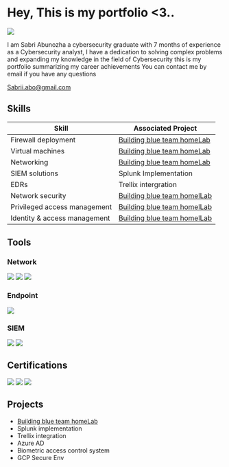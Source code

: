 # Hey, This is my portfolio <3..
<a href="https://linkedin.com/in/Sabriabunozha"><img src="https://img.shields.io/badge/-LinkedIn-0072b1?&style=for-the-badge&logo=linkedin&logoColor=white" /></a>

I am Sabri Abunozha a cybersecurity graduate with 7 months of experience as a Cybersecurity analyst, I have a dedication to solving complex problems and expanding my knowledge in the field of Cybersecurity this is my portfolio summarizing my career achievements
You can contact me by email if you have any questions 

Sabrii.abo@gmail.com

## Skills

| Skill                                         | Associated Project         |
|-----------------------------------------------|----------------------------|
|    Firewall deployment         | <a href="https://github.com/SabriAbunozha/Projects/tree/main/Blue-team-HomeLab">Building blue team homeLab</a>|
|    Virtual machines            | <a href="https://github.com/SabriAbunozha/Projects/tree/main/Blue-team-HomeLab">Building blue team homeLab</a>|
|    Networking                  | <a href="https://github.com/SabriAbunozha/Projects/tree/main/Blue-team-HomeLab">Building blue team homeLab</a>|
|    SIEM solutions              | Splunk Implementation|
|    EDRs                        | Trellix intergration|
|    Network security            | <a href="https://github.com/SabriAbunozha/Projects/tree/main/Blue-team-HomeLab">Building blue team homelLab</a>|
|    Privileged access management            | <a href="https://github.com/SabriAbunozha/Projects/tree/main/Blue-team-HomeLab">Building blue team homelLab</a>|
|    Identity & access management            | <a href="https://github.com/SabriAbunozha/Projects/tree/main/Blue-team-HomeLab">Building blue team homelLab</a>|

## Tools

### Network
<div>
    <img src="https://img.shields.io/badge/-Wireshark-1679A7?&style=for-the-badge&logo=Wireshark&logoColor=white" />
    <img src="https://img.shields.io/badge/-Suricata-EF3B2D?&style=for-the-badge&logo=Suricata&logoColor=white" />
    <img src="https://img.shields.io/badge/-Zeek-777BB4?&style=for-the-badge&logo=Zeek&logoColor=white" />
</div>

### Endpoint
<div>
<img src="https://img.shields.io/badge/-Trellix%20HX-1679A7?style=for-the-badge&logo=shield&logoColor=white" />
</div>

### SIEM
<div>
    <img src="https://img.shields.io/badge/-Splunk-000000?&style=for-the-badge&logo=Splunk&logoColor=white" />
    <img src="https://img.shields.io/badge/-Elastic-005571?&style=for-the-badge&logo=Elastic&logoColor=white" />
</div>

## Certifications
<div>
<img src="https://img.shields.io/badge/-Security%2B-FF0000?&style=for-the-badge&logo=CompTIA&logoColor=white" />
<img src="https://img.shields.io/badge/-CEH-000000?style=for-the-badge&logo=shield&logoColor=white" />
<img src="https://img.shields.io/badge/-eCIR-0070FF?style=for-the-badge&logo=shield&logoColor=white" />




</div>

## Projects
- <a href="https://github.com/SabriAbunozha/Projects/tree/main/Blue-team-HomeLab">Building blue team homeLab</a>
- Splunk implementation 
- Trellix integration 
- Azure AD
- Biometric access control system
- GCP Secure Env
